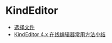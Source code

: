 # KindEditor

- [选择文件](http://kindeditor.net/ke4/examples/file-manager.html)
- [KindEditor 4.x 在线编辑器常用方法小结](https://www.cnblogs.com/goodlad/archive/2012/05/22/2576754.html)
